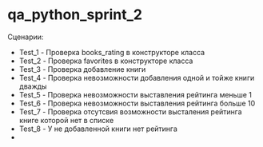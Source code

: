 # qa_python_sprint_2
Сценарии:
- Test_1 - Проверка books_rating в конструкторе класса
- Test_2 - Проверка favorites в конструкторе класса
- Test_3 - Проверка добавление книги
- Test_4 - Проверка невозможности добавления одной и тойже книги дважды
- Test_5 - Проверка невозможности  выставления рейтинга меньше 1
- Test_6 - Проверка невозможности  выставления рейтинга больше 10
- Test_7 - Проверка отсутсвия возможности высталения рейтинга книге которой нет в списке
- Test_8 - У не добавленной книги нет рейтинга
- 